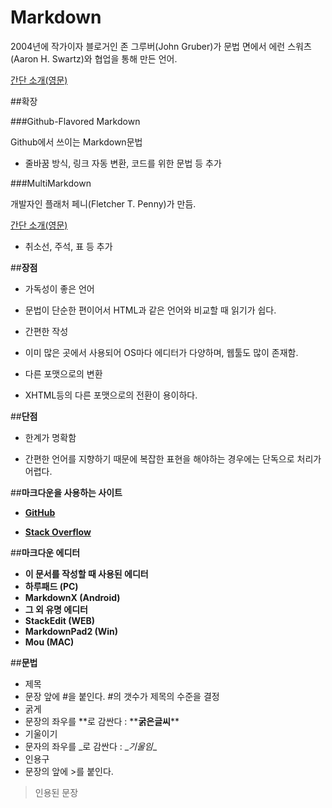 # Markdown



2004년에 작가이자 블로거인 존 그루버(John Gruber)가 문법 면에서 에런 스워츠(Aaron H. Swartz)와 협업을 통해 만든 언어.

[간단 소개(영문)](http://daringfireball.net/projects/markdown/)





##확장

###Github-Flavored Markdown

Github에서 쓰이는 Markdown문법

- 줄바꿈 방식, 링크 자동 변환, 코드를 위한 문법 등 추가



###MultiMarkdown

개발자인 플래처 페니(Fletcher T. Penny)가 만듬.

[간단 소개(영문)](http://fletcherpenney.net/multimarkdown/)

- 취소선, 주석, 표 등 추가





##**장점**

- 가독성이 좋은 언어

 - 문법이 단순한 편이어서 HTML과 같은 언어와 비교할 때 읽기가 쉽다.



- 간편한 작성

 - 이미 많은 곳에서 사용되어 OS마다 에디터가 다양하며, 웹툴도 많이 존재함.

- 다른 포맷으로의 변환
 - XHTML등의 다른 포맷으로의 전환이 용이하다.



##**단점**

- 한계가 명확함

 - 간편한 언어를 지향하기 때문에 복잡한 표현을 해야하는 경우에는 단독으로 처리가 어렵다.





##**마크다운을 사용하는 사이트**

- **[GitHub](https://github.com/)**

- **[Stack Overflow](http://stackoverflow.com/)**

##**마크다운 에디터**
- **이 문서를 작성할 때 사용된 에디터**
 - **하루패드 (PC)**
 - **MarkdownX (Android)**
- **그 외 유명 에디터**
 - **StackEdit (WEB)**
 - **MarkdownPad2 (Win)**
 - **Mou (MAC)**

##**문법**
- 제목 
 - 문장 앞에 \#을 붙인다. \#의 갯수가 제목의 수준을 결정
- 굵게
 - 문장의 좌우를 \*\*로 감싼다 : \*\***굵은글씨**\*\*
- 기울이기
 - 문자의 좌우를 \_로 감싼다 : \__기울임_\_
- 인용구
 - 문장의 앞에 \>를 붙인다.   

> 인용된 문장
